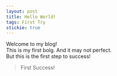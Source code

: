 ```yaml
---
layout: post
title: Hello World!
tags: First Try
stickie: true
---
```


Welcome to my blog!<br>This is my first bolg. And it may not perfect.<br>But this is the first step to success!

> First Success!
